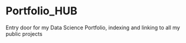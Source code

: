 # Portfolio_HUB
Entry door for my Data Science Portfolio, indexing and linking to all my public projects
